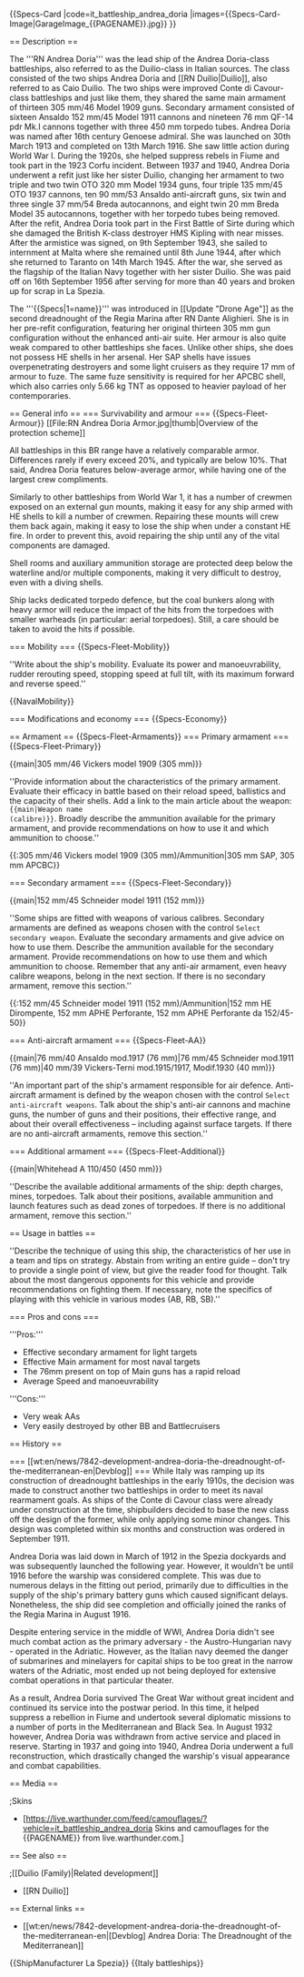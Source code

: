 {{Specs-Card
|code=it_battleship_andrea_doria
|images={{Specs-Card-Image|GarageImage_{{PAGENAME}}.jpg}}
}}

== Description ==
<!-- ''In the first part of the description, cover the history of the ship's creation and military application. In the second part, tell the reader about using this ship in the game. Add a screenshot: if a beginner player has a hard time remembering vehicles by name, a picture will help them identify the ship in question.'' -->
The '''RN Andrea Doria''' was the lead ship of the Andrea Doria-class battleships, also referred to as the Duilio-class in Italian sources. The class consisted of the two ships Andrea Doria and [[RN Duilio|Duilio]], also referred to as Caio Duilio. The two ships were improved Conte di Cavour-class battleships and just like them, they shared the same main armament of thirteen 305 mm/46 Model 1909 guns. Secondary armament consisted of sixteen Ansaldo 152 mm/45 Model 1911 cannons and nineteen 76 mm QF-14 pdr Mk.I cannons together with three 450 mm torpedo tubes. Andrea Doria was named after 16th century Genoese admiral. She was launched on 30th March 1913 and completed on 13th March 1916. She saw little action during World War I. During the 1920s, she helped suppress rebels in Fiume and took part in the 1923 Corfu incident. Between 1937 and 1940, Andrea Doria underwent a refit just like her sister Duilio, changing her armament to two triple and two twin OTO 320 mm Model 1934 guns, four triple 135 mm/45 OTO 1937 cannons, ten 90 mm/53 Ansaldo anti-aircraft guns, six twin and three single 37 mm/54 Breda autocannons, and eight twin 20 mm Breda Model 35 autocannons, together with her torpedo tubes being removed. After the refit, Andrea Doria took part in the First Battle of Sirte during which she damaged the British K-class destroyer HMS Kipling with near misses. After the armistice was signed, on 9th September 1943, she sailed to internment at Malta where she remained until 8th June 1944, after which she returned to Taranto on 14th March 1945. After the war, she served as the flagship of the Italian Navy together with her sister Duilio. She was paid off on 16th September 1956 after serving for more than 40 years and broken up for scrap in La Spezia.

The '''{{Specs|1=name}}''' was introduced in [[Update "Drone Age"]] as the second dreadnought of the Regia Marina after RN Dante Alighieri. She is in her pre-refit configuration, featuring her original thirteen 305 mm gun configuration without the enhanced anti-air suite. Her armour is also quite weak compared to other battleships she faces. Unlike other ships, she does not possess HE shells in her arsenal. Her SAP shells have issues overpenetrating destroyers and some light cruisers as they require 17 mm of armour to fuze. The same fuze sensitivity is required for her APCBC shell, which also carries only 5.66 kg TNT as opposed to heavier payload of her contemporaries.

== General info ==
=== Survivability and armour ===
{{Specs-Fleet-Armour}}
[[File:RN Andrea Doria Armor.jpg|thumb|Overview of the protection scheme]]
<!-- ''Talk about the vehicle's armour. Note the most well-defended and most vulnerable zones, e.g. the ammo magazine. Evaluate the composition of components and assemblies responsible for movement and manoeuvrability. Evaluate the survivability of the primary and secondary armaments separately. Don't forget to mention the size of the crew, which plays an important role in fleet mechanics. Save tips on preserving survivability for the "Usage in battles" section. If necessary, use a graphical template to show the most well-protected or most vulnerable points in the armour.'' -->
All battleships in this BR range have a relatively comparable armor. Differences rarely if every exceed 20%, and typically are below 10%. That said, Andrea Doria features below-average armor, while having one of the largest crew compliments.

Similarly to other battleships from World War 1, it has a number of crewmen exposed on an external gun mounts, making it easy for any ship armed with HE shells to kill a number of crewmen. Repairing these mounts will crew them back again, making it easy to lose the ship when under a constant HE fire. In order to prevent this, avoid repairing the ship until any of the vital components are damaged.

Shell rooms and auxiliary ammunition storage are protected deep below the waterline and/or multiple components, making it very difficult to destroy, even with a diving shells.

Ship lacks dedicated torpedo defence, but the coal bunkers along with heavy armor will reduce the impact of the hits from the torpedoes with smaller warheads (in particular: aerial torpedoes). Still, a care should be taken to avoid the hits if possible.

=== Mobility ===
{{Specs-Fleet-Mobility}}
<!-- ''Write about the ship's mobility. Evaluate its power and manoeuvrability, rudder rerouting speed, stopping speed at full tilt, with its maximum forward and reverse speed.'' -->
''Write about the ship's mobility. Evaluate its power and manoeuvrability, rudder rerouting speed, stopping speed at full tilt, with its maximum forward and reverse speed.''

{{NavalMobility}}

=== Modifications and economy ===
{{Specs-Economy}}

== Armament ==
{{Specs-Fleet-Armaments}}
=== Primary armament ===
{{Specs-Fleet-Primary}}
<!-- ''Provide information about the characteristics of the primary armament. Evaluate their efficacy in battle based on their reload speed, ballistics and the capacity of their shells. Add a link to the main article about the weapon: <code><nowiki>{{main|Weapon name (calibre)}}</nowiki></code>. Broadly describe the ammunition available for the primary armament, and provide recommendations on how to use it and which ammunition to choose.'' -->
{{main|305 mm/46 Vickers model 1909 (305 mm)}}

''Provide information about the characteristics of the primary armament. Evaluate their efficacy in battle based on their reload speed, ballistics and the capacity of their shells. Add a link to the main article about the weapon: <code><nowiki>{{main|Weapon name (calibre)}}</nowiki></code>. Broadly describe the ammunition available for the primary armament, and provide recommendations on how to use it and which ammunition to choose.''

{{:305 mm/46 Vickers model 1909 (305 mm)/Ammunition|305 mm SAP, 305 mm APCBC}}

=== Secondary armament ===
{{Specs-Fleet-Secondary}}
<!-- ''Some ships are fitted with weapons of various calibres. Secondary armaments are defined as weapons chosen with the control <code>Select secondary weapon</code>. Evaluate the secondary armaments and give advice on how to use them. Describe the ammunition available for the secondary armament. Provide recommendations on how to use them and which ammunition to choose. Remember that any anti-air armament, even heavy calibre weapons, belong in the next section. If there is no secondary armament, remove this section.'' -->
{{main|152 mm/45 Schneider model 1911 (152 mm)}}

''Some ships are fitted with weapons of various calibres. Secondary armaments are defined as weapons chosen with the control <code>Select secondary weapon</code>. Evaluate the secondary armaments and give advice on how to use them. Describe the ammunition available for the secondary armament. Provide recommendations on how to use them and which ammunition to choose. Remember that any anti-air armament, even heavy calibre weapons, belong in the next section. If there is no secondary armament, remove this section.''

{{:152 mm/45 Schneider model 1911 (152 mm)/Ammunition|152 mm HE Dirompente, 152 mm APHE Perforante, 152 mm APHE Perforante da 152/45-50}}

=== Anti-aircraft armament ===
{{Specs-Fleet-AA}}
<!-- ''An important part of the ship's armament responsible for air defence. Anti-aircraft armament is defined by the weapon chosen with the control <code>Select anti-aircraft weapons</code>. Talk about the ship's anti-air cannons and machine guns, the number of guns and their positions, their effective range, and about their overall effectiveness – including against surface targets. If there are no anti-aircraft armaments, remove this section.'' -->
{{main|76 mm/40 Ansaldo mod.1917 (76 mm)|76 mm/45 Schneider mod.1911 (76 mm)|40 mm/39 Vickers-Terni mod.1915/1917, Modif.1930 (40 mm)}}

''An important part of the ship's armament responsible for air defence. Anti-aircraft armament is defined by the weapon chosen with the control <code>Select anti-aircraft weapons</code>. Talk about the ship's anti-air cannons and machine guns, the number of guns and their positions, their effective range, and about their overall effectiveness – including against surface targets. If there are no anti-aircraft armaments, remove this section.''

=== Additional armament ===
{{Specs-Fleet-Additional}}
<!-- ''Describe the available additional armaments of the ship: depth charges, mines, torpedoes. Talk about their positions, available ammunition and launch features such as dead zones of torpedoes. If there is no additional armament, remove this section.'' -->
{{main|Whitehead A 110/450 (450 mm)}}

''Describe the available additional armaments of the ship: depth charges, mines, torpedoes. Talk about their positions, available ammunition and launch features such as dead zones of torpedoes. If there is no additional armament, remove this section.''

== Usage in battles ==
<!-- ''Describe the technique of using this ship, the characteristics of her use in a team and tips on strategy. Abstain from writing an entire guide – don't try to provide a single point of view, but give the reader food for thought. Talk about the most dangerous opponents for this vehicle and provide recommendations on fighting them. If necessary, note the specifics of playing with this vehicle in various modes (AB, RB, SB).'' -->
''Describe the technique of using this ship, the characteristics of her use in a team and tips on strategy. Abstain from writing an entire guide – don't try to provide a single point of view, but give the reader food for thought. Talk about the most dangerous opponents for this vehicle and provide recommendations on fighting them. If necessary, note the specifics of playing with this vehicle in various modes (AB, RB, SB).''

=== Pros and cons ===
<!-- ''Summarise and briefly evaluate the vehicle in terms of its characteristics and combat effectiveness. Mark its pros and cons in the bulleted list. Try not to use more than 6 points for each of the characteristics. Avoid using categorical definitions such as "bad", "good" and the like - use substitutions with softer forms such as "inadequate" and "effective".'' -->'''Pros:'''

* Effective secondary armament for light targets
* Effective Main armament for most naval targets
* The 76mm present on top of Main guns has a rapid reload
* Average Speed and manoeuvrability

'''Cons:'''

* Very weak AAs
* Very easily destroyed by other BB and Battlecruisers

== History ==
<!-- ''Describe the history of the creation and combat usage of the ship in more detail than in the introduction. If the historical reference turns out to be too long, take it to a separate article, taking a link to the article about the ship and adding a block "/History" (example: <nowiki>https://wiki.warthunder.com/(Ship-name)/History</nowiki>) and add a link to it here using the <code>main</code> template. Be sure to reference text and sources by using <code><nowiki><ref></ref></nowiki></code>, as well as adding them at the end of the article with <code><nowiki><references /></nowiki></code>. This section may also include the ship's dev blog entry (if applicable) and the in-game encyclopedia description (under <code><nowiki>=== In-game description ===</nowiki></code>, also if applicable).'' -->
=== [[wt:en/news/7842-development-andrea-doria-the-dreadnought-of-the-mediterranean-en|Devblog]] ===
While Italy was ramping up its construction of dreadnought battleships in the early 1910s, the decision was made to construct another two battleships in order to meet its naval rearmament goals. As ships of the Conte di Cavour class were already under construction at the time, shipbuilders decided to base the new class off the design of the former, while only applying some minor changes. This design was completed within six months and construction was ordered in September 1911.

Andrea Doria was laid down in March of 1912 in the Spezia dockyards and was subsequently launched the following year. However, it wouldn't be until 1916 before the warship was considered complete. This was due to numerous delays in the fitting out period, primarily due to difficulties in the supply of the ship's primary battery guns which caused significant delays. Nonetheless, the ship did see completion and officially joined the ranks of the Regia Marina in August 1916.

Despite entering service in the middle of WWI, Andrea Doria didn't see much combat action as the primary adversary - the Austro-Hungarian navy - operated in the Adriatic. However, as the Italian navy deemed the danger of submarines and minelayers for capital ships to be too great in the narrow waters of the Adriatic, most ended up not being deployed for extensive combat operations in that particular theater.

As a result, Andrea Doria survived The Great War without great incident and continued its service into the postwar period. In this time, it helped suppress a rebellion in Fiume and undertook several diplomatic missions to a number of ports in the Mediterranean and Black Sea. In August 1932 however, Andrea Doria was withdrawn from active service and placed in reserve. Starting in 1937 and going into 1940, Andrea Doria underwent a full reconstruction, which drastically changed the warship's visual appearance and combat capabilities.

== Media ==
<!-- ''Excellent additions to the article would be video guides, screenshots from the game, and photos.'' -->

;Skins

* [https://live.warthunder.com/feed/camouflages/?vehicle=it_battleship_andrea_doria Skins and camouflages for the {{PAGENAME}} from live.warthunder.com.]

== See also ==
<!-- ''Links to articles on the War Thunder Wiki that you think will be useful for the reader, for example:''
* ''reference to the series of the ship;''
* ''links to approximate analogues of other nations and research trees.'' -->

;[[Duilio (Family)|Related development]]

* [[RN Duilio]]

== External links ==
<!-- ''Paste links to sources and external resources, such as:''
* ''topic on the official game forum;''
* ''other literature.'' -->

* [[wt:en/news/7842-development-andrea-doria-the-dreadnought-of-the-mediterranean-en|[Devblog] Andrea Doria: The Dreadnought of the Mediterranean]]

{{ShipManufacturer La Spezia}}
{{Italy battleships}}
